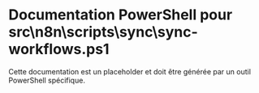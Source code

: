 # Documentation PowerShell pour src\n8n\scripts\sync\sync-workflows.ps1

Cette documentation est un placeholder et doit être générée par un outil PowerShell spécifique.
